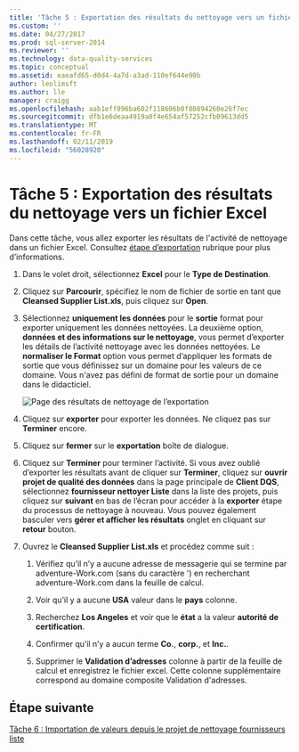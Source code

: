 ```yaml
---
title: 'Tâche 5 : Exportation des résultats du nettoyage vers un fichier Excel | Microsoft Docs'
ms.custom: ''
ms.date: 04/27/2017
ms.prod: sql-server-2014
ms.reviewer: ''
ms.technology: data-quality-services
ms.topic: conceptual
ms.assetid: eaeafd65-d0d4-4a7d-a3ad-110ef644e90b
author: leolimsft
ms.author: lle
manager: craigg
ms.openlocfilehash: aab1eff896ba602f118606b8f80894260e26f7ec
ms.sourcegitcommit: dfb1e6deaa4919a0f4e654af57252cfb09613dd5
ms.translationtype: MT
ms.contentlocale: fr-FR
ms.lasthandoff: 02/11/2019
ms.locfileid: "56028920"
---
```

# <a name="task-5-exporting-cleansing-results-to-an-excel-file"></a>Tâche 5 : Exportation des résultats du nettoyage vers un fichier Excel
  Dans cette tâche, vous allez exporter les résultats de l'activité de nettoyage dans un fichier Excel. Consultez [étape d’exportation](https://msdn.microsoft.com/library/hh213061.aspx#Export) rubrique pour plus d’informations.  
  
1.  Dans le volet droit, sélectionnez **Excel** pour le **Type de Destination**.  
  
2.  Cliquez sur **Parcourir**, spécifiez le nom de fichier de sortie en tant que **Cleansed Supplier List.xls**, puis cliquez sur **Open**.  
  
3.  Sélectionnez **uniquement les données** pour le **sortie** format pour exporter uniquement les données nettoyées. La deuxième option, **données et des informations sur le nettoyage**, vous permet d’exporter les détails de l’activité nettoyage avec les données nettoyées. Le **normaliser le Format** option vous permet d’appliquer les formats de sortie que vous définissez sur un domaine pour les valeurs de ce domaine. Vous n'avez pas défini de format de sortie pour un domaine dans le didacticiel.  
  
     ![Page des résultats de nettoyage de l’exportation](../../2014/tutorials/media/et-exportingcleansingresultstoanexcelfile.jpg "Page des résultats de nettoyage de l’exportation")  
  
4.  Cliquez sur **exporter** pour exporter les données. Ne cliquez pas sur **Terminer** encore.  
  
5.  Cliquez sur **fermer** sur le **exportation** boîte de dialogue.  
  
6.  Cliquez sur **Terminer** pour terminer l’activité. Si vous avez oublié d’exporter les résultats avant de cliquer sur **Terminer**, cliquez sur **ouvrir projet de qualité des données** dans la page principale de **Client DQS**, sélectionnez **fournisseur nettoyer Liste** dans la liste des projets, puis cliquez sur **suivant** en bas de l’écran pour accéder à la **exporter** étape du processus de nettoyage à nouveau. Vous pouvez également basculer vers **gérer et afficher les résultats** onglet en cliquant sur **retour** bouton.  
  
7.  Ouvrez le **Cleansed Supplier List.xls** et procédez comme suit :  
  
    1.  Vérifiez qu’il n’y a aucune adresse de messagerie qui se termine par adventure-Work.com (sans du caractère ') en recherchant adventure-Work.com dans la feuille de calcul.  
  
    2.  Voir qu’il y a aucune **USA** valeur dans le **pays** colonne.  
  
    3.  Recherchez **Los Angeles** et voir que le **état** a la valeur **autorité de certification**.  
  
    4.  Confirmer qu’il n’y a aucun terme **Co.**, **corp.**, et **Inc.**.  
  
    5.  Supprimer le **Validation d’adresses** colonne à partir de la feuille de calcul et enregistrez le fichier excel. Cette colonne supplémentaire correspond au domaine composite Validation d'adresses.  
  
## <a name="next-step"></a>Étape suivante  
 [Tâche 6 : Importation de valeurs depuis le projet de nettoyage fournisseurs liste](../../2014/tutorials/task-6-importing-values-from-the-cleanse-supplier-list-project.md)  
  
  
